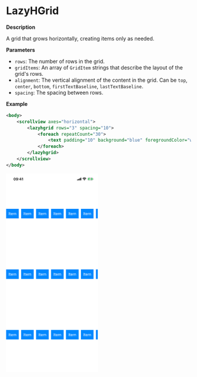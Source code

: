 # LazyHGrid

**Description**

A grid that grows horizontally, creating items only as needed.

**Parameters**

- `rows`: The number of rows in the grid.
- `gridItems`: An array of `GridItem` strings that describe the layout of the grid's rows.
- `alignment`: The vertical alignment of the content in the grid. Can be `top`, `center`, `bottom`, `firstTextBaseline`, `lastTextBaseline`.
- `spacing`: The spacing between rows.

**Example**

```xml
<body>
    <scrollview axes="horizontal">
        <lazyhgrid rows="3" spacing="10">
            <foreach repeatCount="30">
                <text padding="10" background="blue" foregroundColor="white">Item</text>
            </foreach>
        </lazyhgrid>
    </scrollview>
</body>
```

<img src="/Screenshots/Views/Layout/lazyhgrid_1.png" width="250" alt="Screenshot">

